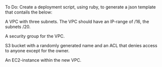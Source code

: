 To Do: Create a deployment script, using ruby, to generate a json template that contails the below:

A VPC with three subnets. The VPC should have an IP-range of /16, the subnets /20.
 
A security group for the VPC. 
 
S3 bucket with a randomly generated name and an ACL that denies access to anyone except for the owner. 
 
An EC2-instance within the new VPC. 
